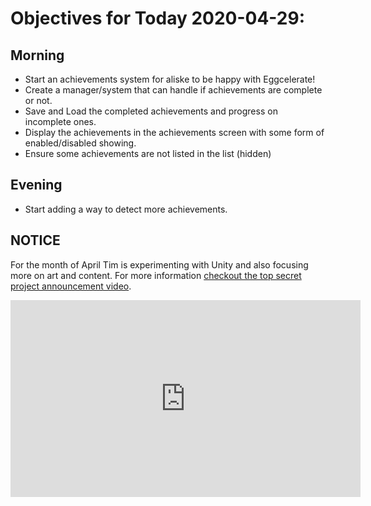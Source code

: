 # Objectives for Today 2020-04-29:

## Morning

- Start an achievements system for aliske to be happy with Eggcelerate!
- Create a manager/system that can handle if achievements are complete or not.
- Save and Load the completed achievements and progress on incomplete ones.
- Display the achievements in the achievements screen with some form of enabled/disabled showing.
- Ensure some achievements are not listed in the list (hidden)

## Evening

- Start adding a way to detect more achievements.

## NOTICE

For the month of April Tim is experimenting with Unity and also focusing more on art and content. For more information [checkout the top secret project announcement video](https://www.youtube.com/embed/OxdgkWX8rZ0).

<iframe width="560" height="315" src="https://www.youtube.com/embed/OxdgkWX8rZ0" frameborder="0" allow="accelerometer; autoplay; encrypted-media; gyroscope; picture-in-picture" allowfullscreen></iframe>
